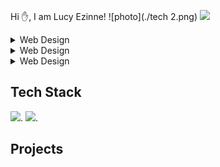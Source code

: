  Hi ✋, I am Lucy Ezinne!
 ![photo](./tech 2.png)
 <img src="./tech 2.png">















<details> 
<summary>Web Design</summary>
<P>
  hhhhhhhh
</P>
</details>

<details> 
<summary>Web Design</summary>
<P>
  hhhhhhhh
</P>
</details>

<details> 
<summary>Web Design</summary>
<P>
  hhhhhhhh
</P>
</details>

## Tech Stack
![](httpps://img.shields.io/badge/web2.0-Html5-orange).
![](httpps://img.shields.io/badge/web2.0-CSS-red).

## Projects





